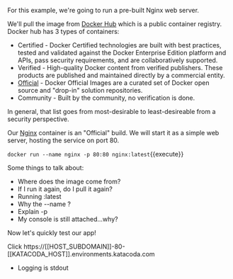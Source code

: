 For this example, we're going to run a pre-built Nginx web server.

We'll pull the image from [Docker Hub](https://hub.docker.com) which is a public container registry. Docker hub has 3 types of containers:

- Certified - Docker Certified technologies are built with best practices, tested and validated against the Docker Enterprise Edition platform and APIs, pass security requirements, and are collaboratively supported.
- Verified - High-quality Docker content from verified publishers. These products are published and maintained directly by a commercial entity.
- [Official](https://docs.docker.com/docker-hub/official_images/) - Docker Official Images are a curated set of Docker open source and "drop-in" solution repositories.
- Community - Built by the community, no verification is done.

In general, that list goes from most-desirable to least-desireable from a security perspective.

Our [Nginx](https://hub.docker.com/_/nginx) container is an "Official" build. We will start it as a simple web server, hosting the service on port 80.


`docker run --name nginx -p 80:80 nginx:latest`{{execute}}

Some things to talk about:

- Where does the image come from?
- If I run it again, do I pull it again?
- Running :latest
- Why the --name ?
- Explain -p
- My console is still attached...why?

Now let's quickly test our app!

Click https://[[HOST_SUBDOMAIN]]-80-[[KATACODA_HOST]].environments.katacoda.com

- Logging is stdout

